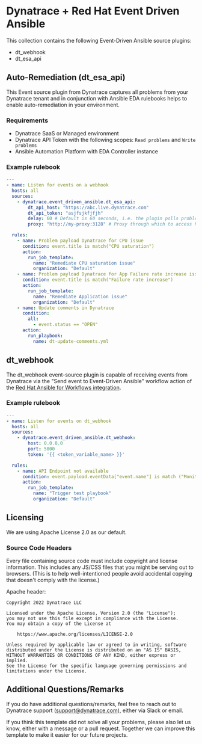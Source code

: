 # Dynatrace + Red Hat Event Driven Ansible

This collection contains the following Event-Driven Ansible source plugins:

 * dt_webhook
 * dt_esa_api

## Auto-Remediation (dt_esa_api)

This Event source plugin from Dynatrace captures all problems from your Dynatrace tenant and in conjunction with Ansible EDA rulebooks helps to enable auto-remediation in your environment.

### Requirements

* Dynatrace SaaS or Managed environment
* Dynatrace API Token with the following scopes: `Read problems` and `Write problems`
* Ansible Automation Platform with EDA Controller instance

### Example rulebook

```yaml
---
- name: Listen for events on a webhook
  hosts: all
  sources:
    - dynatrace.event_driven_ansible.dt_esa_api:
        dt_api_host: "https://abc.live.dynatrace.com"
        dt_api_token: "asjfsjkfjfjh"
        delay: 60 # Default is 60 seconds, i.e. the plugin polls problems every 60 seconds
        proxy: "http://my-proxy:3128" # Proxy through which to access host. (default is none)

  rules:
    - name: Problem payload Dynatrace for CPU issue
      condition: event.title is match("CPU saturation")
      action:
        run_job_template:
          name: "Remediate CPU saturation issue"
          organization: "Default"
    - name: Problem payload Dynatrace for App Failure rate increase issue
      condition: event.title is match("Failure rate increase")
      action:
        run_job_template:
          name: "Remediate Application issue"
          organization: "Default"
    - name: Update comments in Dynatrace
      condition: 
        all: 
          - event.status == "OPEN"
      action:
        run_playbook:
          name: dt-update-comments.yml
```

## dt_webhook 

The dt_webhook event-source plugin is capable of receiving events from Dynatrace via the "Send event to Event-Driven Ansible" workflow action of the [Red Hat Ansible for Workflows integration](https://docs.dynatrace.com/docs/platform-modules/automations/workflows/actions/red-hat/redhat-even-driven-ansible).

### Example rulebook

```yaml
---
- name: Listen for events on dt_webhook
  hosts: all
  sources:
    - dynatrace.event_driven_ansible.dt_webhook:
        host: 0.0.0.0
        port: 5000
        token: '{{ <token_variable_name> }}'

  rules:
    - name: API Endpoint not available
      condition: event.payload.eventData["event.name"] is match ("Monitoring not available")
      action:
        run_job_template:
          name: "Trigger test playbook"
          organization: "Default"    
```

## Licensing

We are using Apache License 2.0 as our default.

### Source Code Headers

Every file containing source code must include copyright and license
information. This includes any JS/CSS files that you might be serving out to
browsers. (This is to help well-intentioned people avoid accidental copying that
doesn't comply with the license.)

Apache header:

    Copyright 2022 Dynatrace LLC

    Licensed under the Apache License, Version 2.0 (the "License");
    you may not use this file except in compliance with the License.
    You may obtain a copy of the License at

        https://www.apache.org/licenses/LICENSE-2.0

    Unless required by applicable law or agreed to in writing, software
    distributed under the License is distributed on an "AS IS" BASIS,
    WITHOUT WARRANTIES OR CONDITIONS OF ANY KIND, either express or implied.
    See the License for the specific language governing permissions and
    limitations under the License.

## Additional Questions/Remarks

If you do have additional questions/remarks, feel free to reach out to Dynatrace support (support@dynatrace.com), either via Slack or email.

If you think this template did not solve all your problems, please also let us know, either with a message or a pull request.
Together we can improve this template to make it easier for our future projects.




